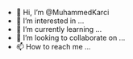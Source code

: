 - 👋 Hi, I’m @MuhammedKarci
- 👀 I’m interested in ...
- 🌱 I’m currently learning ...
- 💞️ I’m looking to collaborate on ...
 - 📫 How to reach me ...                                                                             
<!---
MuhammedKarci/MuhammedKarci is a ✨ special ✨ repository because its `README.md` (this file) appears on your GitHub profile.
You can click the Preview link to take a look at your changes.
--->

